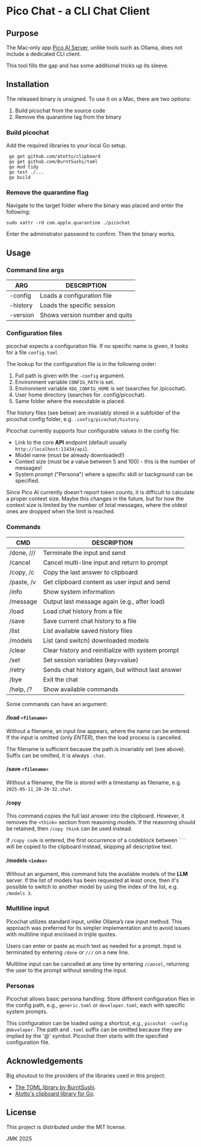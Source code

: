 # Pico Chat - a CLI Chat Client

## Purpose
The Mac‑only app [Pico AI Server](https://picogpt.app/), unlike tools such as Ollama, does not include a dedicated CLI client.

This tool fills the gap and has some additional tricks up its sleeve.

## Installation

The released binary is unsigned. To use it on a Mac, there are two options:

 1. Build picochat from the source code
 2. Remove the quarantine tag from the binary

### Build picochat

 Add the required libraries to your local Go setup.

 ```
  go get github.com/atotto/clipboard
  go get github.com/BurntSushi/toml
  go mod tidy
  go test ./...
  go build
 ```

### Remove the quarantine flag

Navigate to the target folder where the binary was placed and enter the following:

`sudo xattr -rd com.apple.quarantine ./picochat`

Enter the administrator password to confirm. Then the binary works.

## Usage

### Command line args

| ARG      | DESCRIPTION                    |
| -------- | ------------------------------ |
| -config  | Loads a configuration file     |
| -history | Loads the specific session     |
| -version | Shows version number and quits |

### Configuration files

picochat expects a configuration file. If no specific name is given, it looks for a file `config.toml`

The lookup for the configuration file is in the following order:

 1. Full path is given with the `-config` argument.
 2. Environment variable `CONFIG_PATH` is set.
 3. Environment variable  `XDG_CONFIG_HOME` is set (searches for /picochat).
 4. User home directory (searches for .config/picochat).
 5. Same folder where the executable is placed.

The history files (see below) are invariably stored in a subfolder of the picochat config folder, e.g. `.config/picochat/history`.

Picochat currently supports four configurable values in the config file:

 * Link to the core **API** endpoint (default usually `http://localhost:11434/api`).
 * Model name (must be already downloaded!)
 * Context size (must be a value between 5 and 100) - this is the number of messages!
 * System prompt ("Persona") where a specific skill or background can be specified.

Since Pico AI currently doesn't report token counts, it is difficult to calculate a proper context size. Maybe this changes in the future, but for now the context size is limited by the number of total messages, where the oldest ones are dropped when the limit is reached.

### Commands

| CMD        | DESCRIPTION |
| ---------- | ------------------------------------------------- |
| /done, /// | Terminate the input and send |
| /cancel    | Cancel multi-line input and return to prompt |
| /copy, /c  | Copy the last answer to clipboard |
| /paste, /v | Get clipboard content as user input and send |
| /info      | Show system information |
| /message   | Output last message again (e.g., after load) |
| /load      | Load chat history from a file |
| /save      | Save current chat history to a file |
| /list      | List available saved history files |
| /models    | List (and switch) downloaded models |
| /clear     | Clear history and reinitialize with system prompt |
| /set       | Set session variables (key=value) |
| /retry     | Sends chat history again, but without last answer |
| /bye       | Exit the chat |
| /help, /?  | Show available commands |

Some commands can have an argument:

#### /load `<filename>`

Without a filename, an input line appears, where the name can be entered. If the input is omitted (only _ENTER_), then the load process is cancelled.

The filename is sufficient because the path is invariably set (see above). Suffix can be omitted, it is always `.chat`.

#### /save `<filename>`

Without a filename, the file is stored with a timestamp as filename, e.g. `2025-05-11_20-26-32.chat`.


#### /copy

This command copies the full last answer into the clipboard. However, it removes the `<think>` section from reasoning models. If the reasoning should be retained, then `/copy think` can be used instead.

If `/copy code` is entered, the first occurrence of a codeblock between ` ``` ` will be copied to the clipboard instead, skipping all descriptive text.

#### /models `<index>`

Without an argument, this command lists the available models of the **LLM** server. If the list of models has been requested at least once, then it's possible to switch to another model by using the index of the list, e.g. `/models 3`.

### Multiline input
Picochat utilizes standard input, unlike Ollama’s raw input method. This approach was preferred for its simpler implementation and to avoid issues with multiline input enclosed in triple quotes.

Users can enter or paste as much text as needed for a prompt. Input is terminated by entering `/done` or `///` on a new line.

Multiline input can be cancelled at any time by entering `/cancel`, returning the user to the prompt without sending the input.

### Personas

Picochat allows basic persona handling: Store different configuration files in the config path, e.g., `generic.toml` or `developer.toml`, each with specific system prompts.

This configuration can be loaded using a shortcut, e.g., `picochat -config @developer`. The path and `.toml` suffix can be omitted because they are implied by the '@' symbol. Picochat then starts with the specified configuration file.


## Acknowledgements

Big shoutout to the providers of the libraries used in this project:

 * [The TOML library by BurntSushi](https://github.com/BurntSushi/toml).
 * [Atotto's clipboard library for Go](https://github.com/atotto/clipboard).


## License

This project is distributed under the MIT license.

JMK 2025

